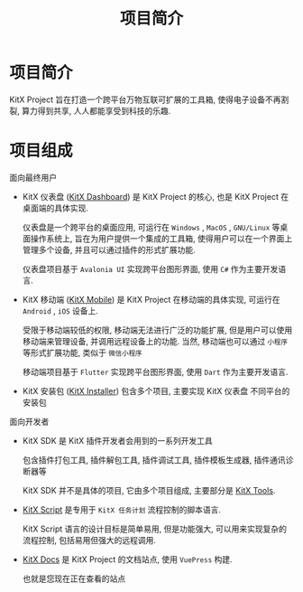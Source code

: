 ﻿---
lang: zh-CN
title: 项目简介
description: 本页简单介绍 KitX 项目
---

# 项目简介

KitX Project 旨在打造一个跨平台万物互联可扩展的工具箱, 使得电子设备不再割裂, 算力得到共享, 人人都能享受到科技的乐趣.

# 项目组成

面向最终用户

- KitX 仪表盘 ([KitX Dashboard](https://github.com/Crequency/KitX-Dashboard)) 是 KitX Project 的核心, 也是 KitX Project 在桌面端的具体实现.

  仪表盘是一个跨平台的桌面应用, 可运行在 `Windows` , `MacOS` , `GNU/Linux` 等桌面操作系统上,
  旨在为用户提供一个集成的工具箱, 使得用户可以在一个界面上管理多个设备, 并且可以通过插件的形式扩展功能.

  仪表盘项目基于 `Avalonia UI` 实现跨平台图形界面, 使用 `C#` 作为主要开发语言.

- KitX 移动端 ([KitX Mobile](https://github.com/Crequency/KitX-Mobile)) 是 KitX Project 在移动端的具体实现, 可运行在 `Android` , `iOS` 设备上.

  受限于移动端较低的权限, 移动端无法进行广泛的功能扩展, 但是用户可以使用移动端来管理设备, 并调用远程设备上的功能.
  当然, 移动端也可以通过 `小程序` 等形式扩展功能, 类似于 `微信小程序`

  移动端项目基于 `Flutter` 实现跨平台图形界面, 使用 `Dart` 作为主要开发语言.

- KitX 安装包 ([KitX Installer](https://github.com/Crequency/KitX-Installer)) 包含多个项目, 主要实现 KitX 仪表盘 不同平台的安装包

面向开发者

- KitX SDK 是 KitX 插件开发者会用到的一系列开发工具

  包含插件打包工具, 插件解包工具, 插件调试工具, 插件模板生成器, 插件通讯诊断器等

  KitX SDK 并不是具体的项目, 它由多个项目组成, 主要部分是 [KitX Tools](https://github.com/Crequency/KitX-Tools).

- [KitX Script](https://github.com/Crequency/KitX-Script) 是专用于 `KitX 任务计划` 流程控制的脚本语言.

  KitX Script 语言的设计目标是简单易用, 但是功能强大, 可以用来实现复杂的流程控制, 包括易用但强大的远程调用.

- [KitX Docs](https://github.com/Crequency/KitX-Docs) 是 KitX Project 的文档站点, 使用 `VuePress` 构建.

  也就是您现在正在查看的站点


